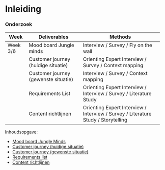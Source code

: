 # Inleiding

### Onderzoek

| **Week** | **Deliverables** | **Methods** |
| --- | --- | --- |
| Week 3/6 | Mood board Jungle minds | Interview / Survey / Fly on the wall |
|  | Customer journey \(huidige situatie\) | Orienting Expert Interview / Survey / Context mapping |
|  | Customer journey \(gewenste situatie\) | Interview / Survey / Context mapping |
|  | Requirements List | Orienting Expert Interview / Interview / Survey / Literature Study |
|  | Content richtlijnen  | Orienting Expert Interview / Interview / Survey / Literature Study / Storytelling |

Inhoudsopgave:

* [Mood board Jungle Minds](mood-board-jungle-minds.md)
* [Customer journey \(huidige situatie\)](customer-journey-huidige-situatie.md)
* [Customer journey \(gewenste situatie\)](customer-journey-gewenste-situatie.md)
* [Requirements list](requirements-list.md)
* [Content richtlijnen](content-richtlijnen.md)

